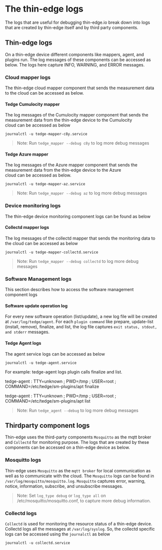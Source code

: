 # The thin-edge logs
The logs that are useful for debugging thin-edge.io break down into logs that are created by thin-edge itself and by third party components.

## Thin-edge logs
On a thin-edge device different components like mappers, agent, and plugins run. The log messages of these components can be accessed as below.
The logs here capture INFO, WARNING, and ERROR messages.

### Cloud mapper logs
The thin-edge cloud mapper component that sends the measurement data to the cloud can be accessed as below.

#### Tedge Cumulocity mapper
The log messages of the Cumulocity mapper component that sends the measurement data from the thin-edge device to the Cumulocity
cloud can be accessed as below

`journalctl -u tedge-mapper-c8y.service`

> Note: Run `tedge_mapper --debug c8y` to log more debug messages

#### Tedge Azure mapper
The log messages of the Azure mapper component that sends the measurement data from the thin-edge device to the Azure
cloud can be accessed as below.

`journalctl -u tedge-mapper-az.service`

> Note: Run `tedge_mapper --debug az` to log more debug messages

### Device monitoring logs
The thin-edge device monitoring component logs can be found as below

#### Collectd mapper logs
The log messages of the collectd mapper that sends the monitoring data to the cloud can be accessed as below

`journalctl -u tedge-mapper-collectd.service`

> Note: Run `tedge_mapper --debug collectd` to log more debug messages

### Software Management logs
This section describes how to access the software management component logs

#### Software update operation log
For every new software operation (list/update), a new log file will be created at `/var/log/tedge/agent`.
For each `plugin command` like prepare, update-list (install, remove), finalize, and list,
the log file captures `exit status, stdout, and stderr` messages.

#### Tedge Agent logs
The agent service logs can be accessed as below

`journalctl -u tedge-agent.service`

For example: tedge-agent logs plugin calls finalize and list.

tedge-agent : TTY=unknown ; PWD=/tmp ; USER=root ; COMMAND=/etc/tedge/sm-plugins/apt finalize

tedge-agent : TTY=unknown ; PWD=/tmp ; USER=root ; COMMAND=/etc/tedge/sm-plugins/apt list

> Note: Run `tedge_agent --debug` to log more debug messages

## Thirdparty component logs
Thin-edge uses the third-party components `Mosquitto` as the mqtt broker and `Collectd` for monitoring purpose.
The logs that are created by these components can be accessed on a thin-edge device as below.

### Mosquitto logs
Thin-edge uses `Mosquitto` as the `mqtt broker` for local communication as well as to communicate with the cloud.
The `Mosquitto` logs can be found in `/var/log/mosquitto/mosquitto.log`.
`Mosquitto` captures error, warning, notice, information, subscribe, and unsubscribe messages.

> Note: Set `log_type debug` or `log_type all` on /etc/mosquitto/mosquitto.conf, to capture more debug information.

### Collectd logs
`Collectd` is used for monitoring the resource status of a thin-edge device.
Collectd logs all the messages at `/var/log/syslog`.
So, the collectd specific logs can be accessed using the `journalctl` as below

`journalctl -u collectd.service`
